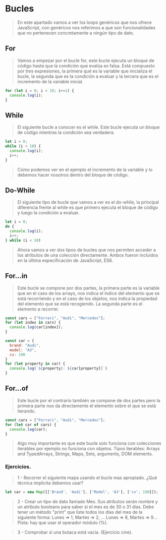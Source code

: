 # Bucles

>En este apartado vamos a ver los loops genéricos que nos ofrece JavaScript, con genéricos nos referimos a que son funcionalidades que no pertenecen concretamente a ningún tipo de dato. 

## For
>Vamos a empezar por el bucle for, este bucle ejecuta un bloque de código hasta que la condición que evalúa es falsa. Está compuesto por tres expresiones, la primera qué es la variable que inicializa el bucle, la segunda que es la condición a evaluar y la tercera que es el incremento de la variable inicial.

```javascript
for (let i = 0; i < 10; i+=1) {
  console.log(i);
}
```

## While
>El siguiente bucle a conocer es el while. Este bucle ejecuta un bloque de código mientras la condición sea verdadera.

```javascript
let i = 0;
while (i < 10) {
  console.log(i);
  i++;
}
```

>Cómo podemos ver en el ejemplo el incremento de la variable y lo debemos hacer nosotros dentro del bloque de código.

## Do-While
>El siguiente tipo de bucle que vamos a ver es el do-while, la principal diferencia frente al while es que primero ejecuta el bloque de código y luego la condición a evaluar.

```javascript
let i = 0;
do {
  console.log(i);
  i++;
} while (i < 10)
```

>Ahora vamos a ver dos tipos de bucles que nos permiten acceder a los atributos de una colección directamente.  Ambos fueron incluidos en la última especificación de JavaScript, ES6.

## For...in

>Este bucle se compone por dos partes, la primera parte es la variable que en el caso de los arrays, nos indica el índice del elemento que se está recorriendo y en el caso de los objetos, nos indica la propiedad del elemento que se está recogiendo. La segunda parte es el elemento a recorrer.

```javascript
const cars = ["Ferrari", "Audi", "Mercedes"];
for (let index in cars) {
  console.log(car[index]);
}

const car = {
  brand: "Audi",
  model: "A3",
  cv: 190
}
for (let property in car) {
  console.log(`${property}: ${car[property]}`)
}
```

## For...of

>Este bucle por el contrario también se compone de dos partes pero la primera parte nos da directamente el elemento sobre el que se está iterando.
```javascript
const cars = ["Ferrari", "Audi", "Mercedes"];
for (let car of cars) {
  console.log(car);
}
```

>Algo muy importante es que este bucle solo funciona con colecciones iterables por ejemplo no funciona con objetos. Tipos iterables: Arrays and TypedArrays, Strings, Maps, Sets, arguments, DOM elements.


### Ejercicios.

> 1 - Recorrer el siguiente mapa usando el bucle mas apropiado. ¿Qué técnica implicita debemos usar?

```javascript
let car = new Map([['Brand', 'Audi'], ['Model', 'A3'], ['cv', 190]]);
```

> 2 - Crear un tipo de dato llamado Mes. Sus atributos serán nombre y un atributo booleano para saber si el mes es de 30 o 31 días. Debe tener un método "print" que liste todos los días del mes de la siguiente forma: Lunes => 1, Martes => 2, ... Lunes => 8, Martes => 9... Pista: hay que usar el operador módulo (%). 

> 3 - Comprobar si una butaca está vacía. (Ejercicio cine).